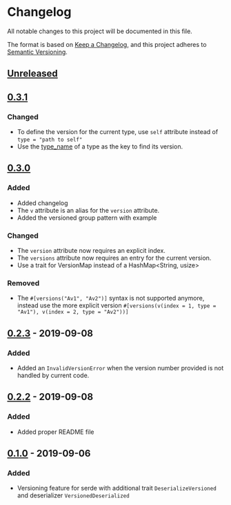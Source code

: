# Changelog
All notable changes to this project will be documented in this file.

The format is based on [Keep a Changelog](https://keepachangelog.com/en/1.0.0/),
and this project adheres to [Semantic Versioning](https://semver.org/spec/v2.0.0.html).

## [Unreleased]

## [0.3.1]
### Changed
* To define the version for the current type, use `self` attribute instead of `type = "path to self"`
* Use the [type_name](https://doc.rust-lang.org/std/intrinsics/fn.type_name.html) of a type as
  the key to find its version.

## [0.3.0]
### Added
* Added changelog
* The `v` attribute is an alias for the `version` attribute.
* Added the versioned group pattern with example

### Changed
* The `version` attribute now requires an explicit index.
* The `versions` attribute now requires an entry for the current version.
* Use a trait for VersionMap instead of a HashMap<String, usize>

### Removed
* The `#[versions("Av1", "Av2")]` syntax is not supported anymore, instead use the more explicit version
  `#[versions(v(index = 1, type = "Av1"), v(index = 2, type = "Av2"))]`

## [0.2.3] - 2019-09-08
### Added
- Added an `InvalidVersionError` when the version number provided is not handled by current code.

## [0.2.2] - 2019-09-08
### Added
- Added proper README file

## [0.1.0] - 2019-09-06
### Added
- Versioning feature for serde with additional trait `DeserializeVersioned` and deserializer `VersionedDeserialized`

[Unreleased]: https://github.com/olivierlacan/keep-a-changelog/compare/0.3.1...HEAD
[0.3.1]: https://github.com/fredpointzero/serde-version/releases/tag/0.3.1
[0.3.0]: https://github.com/fredpointzero/serde-version/releases/tag/0.3.0
[0.2.3]: https://github.com/fredpointzero/serde-version/releases/tag/0.2.3
[0.2.2]: https://github.com/fredpointzero/serde-version/releases/tag/0.2.2
[0.1.0]: https://github.com/fredpointzero/serde-version/releases/tag/0.1.0